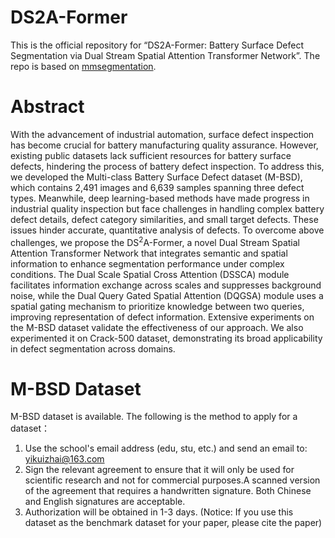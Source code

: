 # DS2A-Former
This is the official repository for “DS2A-Former: Battery Surface Defect Segmentation via Dual Stream Spatial Attention Transformer Network”. The repo is based on [mmsegmentation](https://github.com/open-mmlab/mmsegmentation).

# Abstract
With the advancement of industrial automation, surface defect inspection has become crucial for battery manufacturing quality assurance. However, existing public datasets lack sufficient resources for battery surface defects, hindering the process of battery defect inspection. To address this, we developed the Multi-class Battery Surface Defect dataset (M-BSD), which contains 2,491 images and 6,639 samples spanning three defect types. Meanwhile, deep learning-based methods have made progress in industrial quality inspection but face challenges in handling complex battery defect details, defect category similarities, and small target defects. These issues hinder accurate, quantitative analysis of defects. To overcome above challenges, we propose the DS$^2$A-Former, a novel Dual Stream Spatial Attention Transformer Network that integrates semantic and spatial information to enhance segmentation performance under complex conditions. The Dual Scale Spatial Cross Attention (DSSCA) module facilitates information exchange across scales and suppresses background noise, while the Dual Query Gated Spatial Attention (DQGSA) module uses a spatial gating mechanism to prioritize knowledge between two queries, improving representation of defect information. Extensive experiments on the M-BSD dataset validate the effectiveness of our approach. We also experimented it on Crack-500 dataset, demonstrating its broad applicability in defect segmentation across domains.

# M-BSD Dataset
M-BSD dataset is available. The following is the method to apply for a dataset：

1. Use the school's email address (edu, stu, etc.) and send an email to: yikuizhai@163.com
2. Sign the relevant agreement to ensure that it will only be used for scientific research and not for commercial purposes.A scanned version of the agreement that requires a handwritten signature. Both Chinese and English signatures are acceptable.
3. Authorization will be obtained in 1-3 days. (Notice: If you use this dataset as the benchmark dataset for your paper, please cite the paper)
